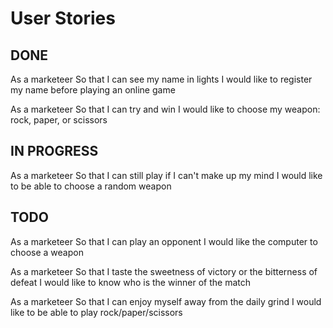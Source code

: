 # User Stories

## DONE
As a marketeer
So that I can see my name in lights
I would like to register my name before playing an online game

As a marketeer
So that I can try and win
I would like to choose my weapon: rock, paper, or scissors

## IN PROGRESS

As a marketeer
So that I can still play if I can't make up my mind
I would like to be able to choose a random weapon

## TODO

As a marketeer
So that I can play an opponent
I would like the computer to choose a weapon

As a marketeer
So that I taste the sweetness of victory or the bitterness of defeat
I would like to know who is the winner of the match

As a marketeer
So that I can enjoy myself away from the daily grind
I would like to be able to play rock/paper/scissors
